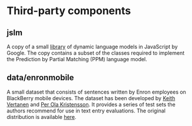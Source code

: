 # Third-party components

## jslm

A copy of a small
[library](https://github.com/google-research/google-research/tree/master/jslm)
of dynamic language models in JavaScript by Google.  The copy contains a subset
of the classes required to implement the Prediction by Partial Matching (PPM)
language model.

## data/enronmobile

A small dataset that consists of sentences written by Enron employees
on BlackBerry mobile devices. The dataset has been developed by [Keith
Vertanen](https://www.keithv.com/) and [Per Ola
Kristensson](http://pokristensson.com/). It provides a series of test
sets the authors recommend for use in text entry evaluations. The original
distribution is available [here](https://www.keithv.com/software/enronmobile/).
